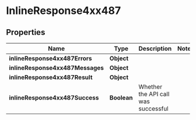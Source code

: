 # InlineResponse4xx487

## Properties
Name | Type | Description | Notes
------------ | ------------- | ------------- | -------------
**inlineResponse4xx487Errors** | **Object** |  | 
**inlineResponse4xx487Messages** | **Object** |  | 
**inlineResponse4xx487Result** | **Object** |  | 
**inlineResponse4xx487Success** | **Boolean** | Whether the API call was successful | 
